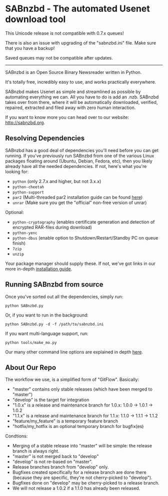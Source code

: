 SABnzbd - The automated Usenet download tool
============================================

This Unicode release is not compatible with 0.7.x queues!

There is also an issue with upgrading of the "sabnzbd.ini" file.
Make sure that you have a backup!

Saved queues may not be compatible after updates.

----

SABnzbd is an Open Source Binary Newsreader written in Python.

It's totally free, incredibly easy to use, and works practically everywhere.

SABnzbd makes Usenet as simple and streamlined as possible by automating everything we can. All you have to do is add an .nzb. SABnzbd takes over from there, where it will be automatically downloaded, verified, repaired, extracted and filed away with zero human interaction.

If you want to know more you can head over to our website: http://sabnzbd.org.

## Resolving Dependencies

SABnzbd has a good deal of dependencies you'll need before you can get running. If you've previously run SABnzbd from one of the various Linux packages floating around (Ubuntu, Debian, Fedora, etc), then you likely already have all the needed dependencies. If not, here's what you're looking for:

- `python` (only 2.7.x and higher, but not 3.x.x)
- `python-cheetah`
- `python-support`
- `par2` (Multi-threaded par2 installation guide can be found [here](https://forums.sabnzbd.org/viewtopic.php?f=16&t=18793#p99702))
- `unrar` (Make sure you get the "official" non-free version of unrar)

Optional:

- `python-cryptography` (enables certificate generation and detection of encrypted RAR-files during download)
- `python-yenc`
- `python-dbus` (enable option to Shutdown/Restart/Standby PC on queue finish)
- `7zip`
- `unzip`

Your package manager should supply these. If not, we've got links in our more in-depth [installation guide](https://github.com/sabnzbd/sabnzbd/blob/master/INSTALL.txt).

## Running SABnzbd from source

Once you've sorted out all the dependencies, simply run:

```
python SABnzbd.py
```

Or, if you want to run in the background:

```
python SABnzbd.py -d -f /path/to/sabnzbd.ini
```

If you want multi-language support, run:

```
python tools/make_mo.py
```

Our many other command line options are explained in depth [here](https://sabnzbd.org/wiki/advanced/command-line-parameters).

## About Our Repo

The workflow we use, is a simplified form of "GitFlow".
Basically:
- "master" contains only stable releases (which have been merged to "master")
- "develop" is the target for integration
- "1.0.x" is a release and maintenance branch for 1.0.x: 1.0.0 -> 1.0.1 -> 1.0.2
- "1.1.x" is a release and maintenance branch for 1.1.x: 1.1.0 -> 1.1.1 -> 1.1.2
- "feature/my_feature" is a temporary feature branch
- "hotfix/my_hotfix is an optional temporary branch for bugfix(es)

Condtions:
- Merging of a stable release into "master" will be simple: the release branch is always right.
- "master" is not merged back to "develop"
- "develop" is not re-based on "master".
- Release branches branch from "develop" only.
- Bugfixes created specifically for a release branch are done there (because they are specific, they're not cherry-picked to "develop").
- Bugfixes done on "develop" may be cherry-picked to a release branch.
- We will not release a 1.0.2 if a 1.1.0 has already been released.
